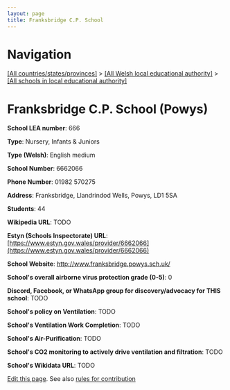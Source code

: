 ```yaml
---
layout: page
title: Franksbridge C.P. School
---
```

# Navigation

[[All countries/states/provinces]](../../..) > [[All Welsh local educational authority]](../..) > [[All schools in local educational authority]](..)

# Franksbridge C.P. School (Powys)

**School LEA number**: 666

**Type**: Nursery, Infants & Juniors

**Type (Welsh)**: English medium

**School Number**: 6662066

**Phone Number**: 01982 570275

**Address**: Franksbridge, Llandrindod Wells, Powys, LD1 5SA

**Students**: 44

**Wikipedia URL**: TODO

**Estyn (Schools Inspectorate) URL**: [https://www.estyn.gov.wales/provider/6662066](https://www.estyn.gov.wales/provider/6662066)

**School Website**: http://www.franksbridge.powys.sch.uk/

**School's overall airborne virus protection grade (0-5)**: 0

**Discord, Facebook, or WhatsApp group for discovery/advocacy for THIS school**: TODO

**School's policy on Ventilation**: TODO

**School's Ventilation Work Completion**: TODO

**School's Air-Purification**: TODO

**School's CO2 monitoring to actively drive ventilation and filtration**: TODO

**School's Wikidata URL**: TODO




[Edit this page](https://github.com/ventilate-schools/Wales/edit/prif/./Powys/Franksbridge_C.P._School.md). See also [rules for contribution](../../../contribution-rules/)